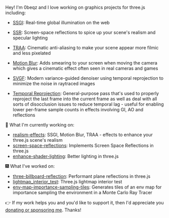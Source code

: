 Hey! I'm 0beqz and I love working on graphics projects for three.js including:

- [SSGI](https://github.com/0beqz/realism-effects/tree/main/src/ssgi): Real-time global illumination on the web

- [SSR](https://github.com/0beqz/realism-effects/tree/main/src/ssgi): Screen-space reflections to spice up your scene's realism and specular lighting

- [TRAA](https://github.com/0beqz/realism-effects/tree/main/src/traa): Cinematic anti-aliasing to make your scene appear more filmic and less pixelated

- [Motion Blur](https://github.com/0beqz/realism-effects/tree/main/src/motion-blur): Adds smearing to your screen when moving the camera which gives a cinematic effect often seen in real cameras and games

- [SVGF](https://github.com/0beqz/realism-effects/tree/main/src/svgf): Modern variance-guided denoiser using temporal reprojection to minimize the noise in raytraced images

- [Temporal Reprojection](https://github.com/0beqz/realism-effects/tree/main/src/temporal-reproject): General-purpose pass that's used to properly reproject the last frame into the current frame as well as deal with all sorts of disocclusion issues to reduce temporal lag - useful for enabling lower per-frame sample counts in effects involving GI, AO and reflections

🎇 What I'm currently working on:
- [realism-effects](https://github.com/0beqz/realism-effects): SSGI, Motion Blur, TRAA - effects to enhance your three.js scene's realism
- [screen-space-reflections](https://github.com/0beqz/screen-space-reflections): Implements Screen Space Reflections in three.js
- [enhance-shader-lighting](https://github.com/0beqz/enhance-shader-lighting): Better lighting in three.js

🎆 What I've worked on:
- [three-billboard-reflection](https://github.com/0beqz/three-billboard-reflection): Performant plane reflections in three.js
- [lightmap_interior_test](https://github.com/0beqz/lightmap_interior_test): Three.js lightmap interior test
- [env-map-importance-sampling-tiles](https://github.com/0beqz/env-map-importance-sampling-tiles): Generates tiles of an env map for importance sampling the environment in a Monte Carlo Ray Tracer


👉 If my work helps you and you'd like to support it, then I'd appreciate you [donating or sponsoring me](https://github.com/sponsors/0beqz). Thanks!
